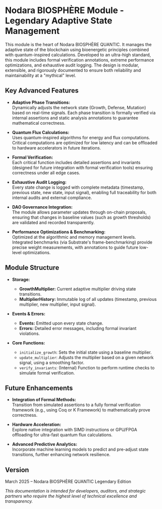 # Nodara BIOSPHÈRE Module - Legendary Adaptive State Management

This module is the heart of Nodara BIOSPHÈRE QUANTIC. It manages the adaptive state of the blockchain using bioenergetic principles combined with quantum-inspired calculations. Developed to an ultra-high standard, this module includes formal verification annotations, extreme performance optimizations, and exhaustive audit logging. The design is modular, extensible, and rigorously documented to ensure both reliability and maintainability at a "mythical" level.

## Key Advanced Features

- **Adaptive Phase Transitions:**  
  Dynamically adjusts the network state (Growth, Defense, Mutation) based on real-time signals. Each phase transition is formally verified via internal assertions and static analysis annotations to guarantee mathematical correctness.

- **Quantum Flux Calculations:**  
  Uses quantum-inspired algorithms for energy and flux computations. Critical computations are optimized for low latency and can be offloaded to hardware accelerators in future iterations.

- **Formal Verification:**  
  Each critical function includes detailed assertions and invariants (designed for future integration with formal verification tools) ensuring correctness under all edge cases.

- **Exhaustive Audit Logging:**  
  Every state change is logged with complete metadata (timestamp, previous state, new state, input signal), enabling full traceability for both internal audits and external compliance.

- **DAO Governance Integration:**  
  The module allows parameter updates through on-chain proposals, ensuring that changes in baseline values (such as growth thresholds) are validated and recorded transparently.

- **Performance Optimizations & Benchmarking:**  
  Optimized at the algorithmic and memory management levels. Integrated benchmarks (via Substrate's frame-benchmarking) provide precise weight measurements, with annotations to guide future low-level optimizations.

## Module Structure

- **Storage:**
  - **GrowthMultiplier:** Current adaptive multiplier driving state transitions.
  - **MultiplierHistory:** Immutable log of all updates (timestamp, previous multiplier, new multiplier, input signal).

- **Events & Errors:**
  - **Events:** Emitted upon every state change.
  - **Errors:** Detailed error messages, including formal invariant violations.

- **Core Functions:**
  - `initialize_growth`: Sets the initial state using a baseline multiplier.
  - `update_multiplier`: Adjusts the multiplier based on a given network signal, using a smoothing factor.
  - `verify_invariants`: (Internal) Function to perform runtime checks to simulate formal verification.

## Future Enhancements

- **Integration of Formal Methods:**  
  Transition from simulated assertions to a fully formal verification framework (e.g., using Coq or K Framework) to mathematically prove correctness.

- **Hardware Acceleration:**  
  Explore native integration with SIMD instructions or GPU/FPGA offloading for ultra-fast quantum flux calculations.

- **Advanced Predictive Analytics:**  
  Incorporate machine learning models to predict and pre-adjust state transitions, further enhancing network resilience.

## Version
March 2025 – Nodara BIOSPHÈRE QUANTIC Legendary Edition

*This documentation is intended for developers, auditors, and strategic partners who require the highest level of technical excellence and transparency.*

